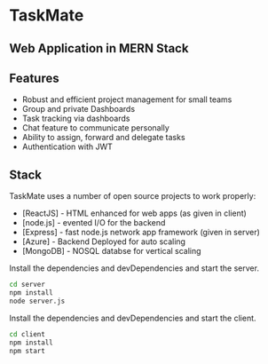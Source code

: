 # TaskMate
## Web Application in MERN Stack


## Features
- Robust and efficient project management for small teams
- Group and private Dashboards
- Task tracking via dashboards
- Chat feature to communicate personally
- Ability to assign, forward and delegate tasks
- Authentication with JWT

## Stack

TaskMate uses a number of open source projects to work properly:

- [ReactJS] - HTML enhanced for web apps (as given in client)
- [node.js] - evented I/O for the backend
- [Express] - fast node.js network app framework (given in server)
- [Azure] - Backend Deployed for auto scaling 
- [MongoDB] - NOSQL databse for vertical scaling

Install the dependencies and devDependencies and start the server.

```sh
cd server
npm install
node server.js
```
Install the dependencies and devDependencies and start the client.

```sh
cd client
npm install
npm start
```

